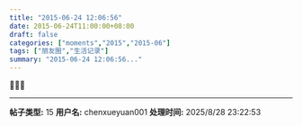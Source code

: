```yaml
---
title: "2015-06-24 12:06:56"
date: 2015-06-24T11:00:00+08:00
draft: false
categories: ["moments","2015","2015-06"]
tags: ["朋友圈","生活记录"]
summary: "2015-06-24 12:06:56..."
---
```


🌊🌊🌊

---

**帖子类型:** 15
**用户名:** chenxueyuan001
**处理时间:** 2025/8/28 23:22:53